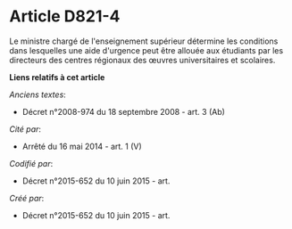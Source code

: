 # Article D821-4

Le ministre chargé de l'enseignement supérieur détermine les conditions dans lesquelles une aide d'urgence peut être allouée
aux étudiants par les directeurs des centres régionaux des œuvres universitaires et scolaires.

**Liens relatifs à cet article**

_Anciens textes_:

  - Décret n°2008-974 du 18 septembre 2008 - art. 3 (Ab)

_Cité par_:

  - Arrêté du 16 mai 2014 - art. 1 (V)

_Codifié par_:

  - Décret n°2015-652 du 10 juin 2015 - art.

_Créé par_:

  - Décret n°2015-652 du 10 juin 2015 - art.
